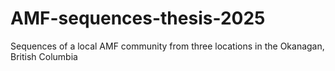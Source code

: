 # AMF-sequences-thesis-2025
Sequences of a local AMF community from three locations in the Okanagan, British Columbia
